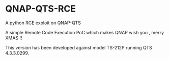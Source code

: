 # QNAP-QTS-RCE
A python RCE exploit on QNAP-QTS 

A simple Remote Code Execution PoC which makes QNAP wish you , merry XMAS !!

This version has been developed against model TS-212P running QTS 4.3.3.0299. 
